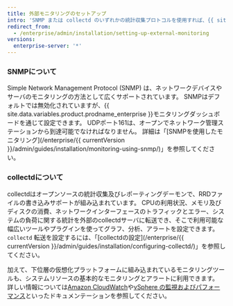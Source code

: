 ```yaml
---
title: 外部モニタリングのセットアップ
intro: 'SNMP または collectd のいずれかの統計収集プロトコルを使用すれば、{{ site.data.variables.product.prodname_ghe_server }} アプライアンスで基本的なシステムリソースを監視できます。'
redirect_from:
  - /enterprise/admin/installation/setting-up-external-monitoring
versions:
  enterprise-server: '*'
---
```


### SNMPについて

Simple Network Management Protocol (SNMP) は、ネットワークデバイスやサーバのモニタリングの方法として広くサポートされています。 SNMPはデフォルトでは無効化されていますが、{{ site.data.variables.product.prodname_enterprise }}モニタリングダッシュボードを通じて設定できます。 UDPポート161は、オープンでネットワーク管理ステーションから到達可能でなければなりません。 詳細は「[SNMPを使用したモニタリング](/enterprise/{{ currentVersion }}/admin/guides/installation/monitoring-using-snmp/)」を参照してください。

### collectdについて

collectdはオープンソースの統計収集及びレポーティングデーモンで、RRDファイルの書き込みサポートが組み込まれています。 CPUの利用状況、メモリ及びディスクの消費、ネットワークインターフェースのトラフィックとエラー、システムの負荷に関する統計を外部のcollectdサーバに転送でき、そこで利用可能な幅広いツールやプラグインを使ってグラフ、分析、アラートを設定できます。 `collectd` 転送を設定するには、「[collectdの設定](/enterprise/{{ currentVersion }}/admin/guides/installation/configuring-collectd/)」を参照してください。

加えて、下位層の仮想化プラットフォームに組み込まれているモニタリングツールも、システムリソースの基本的なモニタリングとアラートに利用できます。 詳しい情報については[Amazon CloudWatch](https://aws.amazon.com/jp/cloudwatch//)や[vSphere の監視およびパフォー マンス](http://pubs.vmware.com/vsphere-50/topic/com.vmware.ICbase/PDF/vsphere-esxi-vcenter-server-50-monitoring-performance-guide.pdf)といったドキュメンテーションを参照してください。

